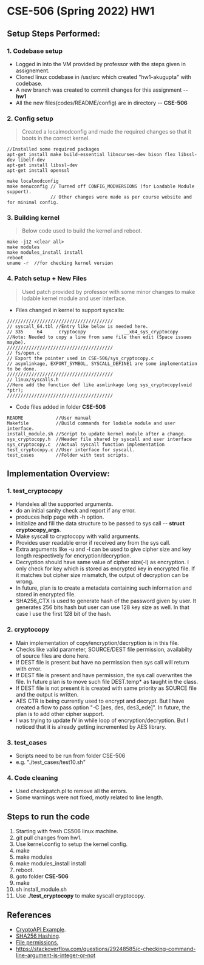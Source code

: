# CSE-506 (Spring 2022) HW1

## Setup Steps Performed:
### 1. Codebase setup
- Logged in into the VM provided by professor with the steps given in assignement.
- Cloned linux codebase in /usr/src which created "hw1-akugupta" with codebase.
- A new branch was created to commit changes for this assignment -- **hw1**
- All the new files(codes/README/config) are in directory -- **CSE-506**

### 2. Config setup
> Created a localmodconfig and made the required changes so that it boots in the correct kernel.
```
//Installed some required packages
apt-get install make build-essential libncurses-dev bison flex libssl-dev libelf-dev
apt-get install libssl-dev
apt-get install openssl

make localmodconfig
make menuconfig // Turned off CONFIG_MODVERSIONS (for Loadable Module support).
                // Other changes were made as per course website and for minimal config.
```

### 3. Building kernel
> Below code used to build the kernel and reboot.
```
make -j12 <clear all>
make modules
make modules_install install
reboot
uname -r  //for checking kernel version
```

### 4. Patch setup + New Files
> Used patch provided by professor with some minor changes to make lodable kernel module and user interface.
- Files changed in kernel to support syscalls:
```
///////////////////////////////////////
// syscall_64.tbl //Entry like below is needed here.
// 335     64      cryptocopy              __x64_sys_cryptocopy
//Note: Needed to copy a line from same file then edit (Space issues maybe).
///////////////////////////////////////
// fs/open.c
// Export the pointer used in CSE-506/sys_cryptocopy.c
// asymlinkage, EXPORT_SYMBOL, SYSCALL_DEFINE1 are some implementation to be done.
///////////////////////////////////////
// linux/syscalls.h
//Here add the function def like asmlinkage long sys_cryptocopy(void *ptr);
///////////////////////////////////////
```
- Code files added in folder **CSE-506**
```
README            //User manual
Makefile          //Build commands for lodable module and user interface.
install_module.sh //Script to update kernel module after a change.
sys_cryptocopy.h  //Header file shared by syscall and user interface
sys_cryptocopy.c  //Actual syscall function implementation
test_cryptocopy.c //User interface for syscall.
test_cases        //Folder with test scripts.
```


## Implementation Overview:
### 1. test_cryptocopy
- Handeles all the supported arguments.
- do an initial sanity check and report if any error.
- produces help page with -h option.
- Initialize and fill the data structure to be passed to sys call -- **struct cryptocopy_args**.
- Make syscall to cryptocopy with valid arguments.
- Provides user readable error if received any from the sys call.
- Extra arguments like -u and -l can be used to give cipher size and key length respectively for encryption/decryption.
- Decryption should have same value of cipher size(-l) as encryption. I only check for key which is stored as encrypted key in encrypted file. If it matches but cipher size mismatch, the output of decryption can be wrong.
- In future, plan is to create a metadata containing such information and stored in encrypted file.
- SHA256_CTX is used to generate hash of the password given by user. It generates 256 bits hash but user can use 128 key size as well. In that case I use the first 128 bit of the hash.

### 2. cryptocopy
- Main implementation of copy/encryption/decryption is in this file.
- Checks like valid parameter, SOURCE/DEST file permission, availabilty of source files are done here.
- If DEST file is present but have no permission then sys call will return with error.
- If DEST file is present and have permission, the sys call overwrites the file. In future plan is to move such file DEST.temp* as taught in the class.
- If DEST file is not present it is created with same priority as SOURCE file and the output is written.
- AES CTR is being currently used to encrypt and decrypt. But I have created a flow to pass option "-C [aes, des, des3_ede]". In future, the plan is to add other cipher support.
- I was trying to update IV in while loop of encryption/decryption. But I noticed that it is already getting incremented by AES library.

### 3. test_cases
- Scripts need to be run from folder CSE-506
- e.g. "./test_cases/test10.sh"

### 4. Code cleaning
- Used checkpatch.pl to remove all the errors.
- Some warnings were not fixed, motly related to line length.


## Steps to run the code
1. Starting with fresh CS506 linux machine.
2. git pull changes from hw1.
3. Use kernel.config to setup the kernel config.
4. make
5. make modules
6. make modules_install install
7. reboot.
8. goto folder **CSE-506**
9. make
10. sh install_module.sh
11. Use **./test_cryptocopy** to make syscall cryptocopy.

## References
- [CryptoAPI Example](https://docs.kernel.org/crypto/api-samples.html).
- [SHA256 Hashing](https://stackoverflow.com/questions/25544604/is-there-a-header-file-for-sha256).
- [File permissions.](https://stackoverflow.com/questions/19195560/whats-wrong-with-vfs-stat-call)
- https://stackoverflow.com/questions/29248585/c-checking-command-line-argument-is-integer-or-not
